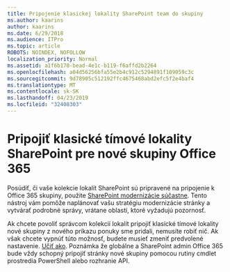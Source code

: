 ```yaml
---
title: Pripojenie klasickej lokality SharePoint team do skupiny
ms.author: kaarins
author: kaarins
ms.date: 6/29/2018
ms.audience: ITPro
ms.topic: article
ROBOTS: NOINDEX, NOFOLLOW
localization_priority: Normal
ms.assetid: a1f6b170-bead-4e1c-b119-f6affd2b2264
ms.openlocfilehash: a04d56256bfa55e2b4c912c5294891f109059c3c
ms.sourcegitcommit: 9d78905c512192ffc4675468abd2efc5f2e4baf4
ms.translationtype: MT
ms.contentlocale: sk-SK
ms.lasthandoff: 04/23/2019
ms.locfileid: "32408303"
---
```

# <a name="connect-classic-sharepoint-team-sites-to-new-office-365-groups"></a>Pripojiť klasické tímové lokality SharePoint pre nové skupiny Office 365

Posúdiť, či vaše kolekcie lokalít SharePoint sú pripravené na pripojenie k Office 365 skupiny, použite [SharePoint modernizácie súčastne](https://go.microsoft.com/fwlink/?linkid=873066). Tento nástroj vám pomôže naplánovať vašu stratégiu modernizácie stránky a vytvárať podrobné správy, vrátane oblastí, ktoré vyžadujú pozornosť.
  
Ak chcete povoliť správcom kolekcií lokalít pripojiť klasické tímové lokality nové skupiny z nového príkazu ponuky sme pridali, nemusíte robiť nič. Ak však chcete vypnúť túto možnosť, budete musieť zmeniť predvolené nastavenie. [Učiť ako](https://go.microsoft.com/fwlink/?linkid=2004316). Poznámka že globálne a SharePoint admin Office 365 bude vždy schopný pripojiť stránky nové skupiny pomocou rutiny cmdlet prostredia PowerShell alebo rozhranie API.
  

